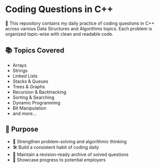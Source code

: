 # Coding Questions in C++

🚀 This repository contains my daily practice of coding questions in C++ across various Data Structures and Algorithms topics. Each problem is organized topic-wise with clean and readable code.

## 📚 Topics Covered

- Arrays
- Strings
- Linked Lists
- Stacks & Queues
- Trees & Graphs
- Recursion & Backtracking
- Sorting & Searching
- Dynamic Programming
- Bit Manipulation
- and more...

## 🎯 Purpose

- 🧠 Strengthen problem-solving and algorithmic thinking
- 🛠 Build a consistent habit of coding daily
- 📖 Maintain a revision-ready archive of solved questions
- 💼 Showcase progress to potential employers


